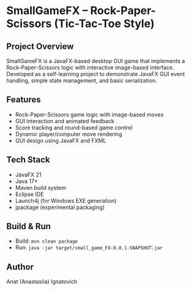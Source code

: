 # SmallGameFX – Rock-Paper-Scissors (Tic-Tac-Toe Style)

## Project Overview

SmallGameFX is a JavaFX-based desktop GUI game that implements a Rock-Paper-Scissors logic with interactive image-based interface. Developed as a self-learning project to demonstrate JavaFX GUI event handling, simple state management, and basic serialization.

## Features

- Rock-Paper-Scissors game logic with image-based moves
- GUI interaction and animated feedback
- Score tracking and round-based game control
- Dynamic player/computer move rendering
- GUI design using JavaFX and FXML

## Tech Stack

- JavaFX 21
- Java 17+
- Maven build system
- Eclipse IDE
- Launch4j (for Windows EXE generation)
- jpackage (experimental packaging)

## Build & Run

- Build: `mvn clean package`
- Run: `java -jar target/small_game_FX-0.0.1-SNAPSHOT.jar`

## Author

Anat (Anastasiia) Ignatovich
